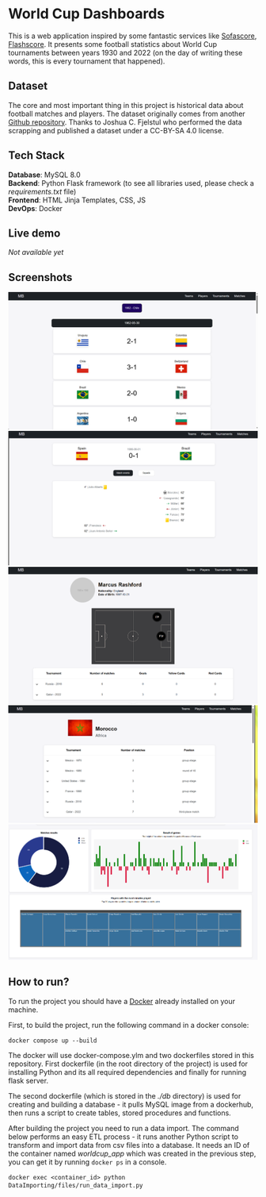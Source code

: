 # World Cup Dashboards

This is a web application inspired by some fantastic services like [Sofascore](https://sofascore.com), [Flashscore](https://flashscore.com). It presents some football statistics about World Cup tournaments between years 1930 and 2022 (on the day of writing these words, this is every tournament that happened).

## Dataset
The core and most important thing in this project is historical data about football matches and players. The dataset originally comes from another [Github repository](https://github.com/jfjelstul/worldcup). Thanks to Joshua C. Fjelstul who performed the data scrapping and published a dataset under a CC-BY-SA 4.0 license.

## Tech Stack
**Database**: MySQL 8.0  
**Backend**: Python Flask framework (to see all libraries used, please check a *requirements.txt* file)  
**Frontend**: HTML Jinja Templates, CSS, JS  
**DevOps**: Docker


## Live demo
*Not available yet*

## Screenshots
![Matches list](demo/assets/matches_list.png)
<br>
![Match list](demo/assets/match_details.png)
<br>
![Player details](demo/assets/player_details.png)
<br>
![Team details](demo/assets/team_details.png)
<br>
![Team details](demo/assets/team_details(2).png)
<br>

## How to run?

To run the project you should have a [Docker](https://www.docker.com/) already installed on your machine.

First, to build the project, run the following command in a docker console:

```console
docker compose up --build
```

The docker will use docker-compose.ylm and two dockerfiles stored in this repository. First dockerfile (in the root directory of the project) is used for installing Python and its all required dependencies and finally for running flask server.

The second dockerfile (which is stored in the *./db* directory) is used for creating and building a database - it pulls MySQL image from a dockerhub, then runs a script to create tables, stored procedures and functions.

After building the project you need to run a data import. The command below performs an easy ETL process - it runs another Python script to transform and import data from csv files into a database. It needs an ID of the container named *worldcup_app* which was created in the previous step, you can get it by running ``docker ps`` in a console.

```console
docker exec <container_id> python DataImporting/files/run_data_import.py
```